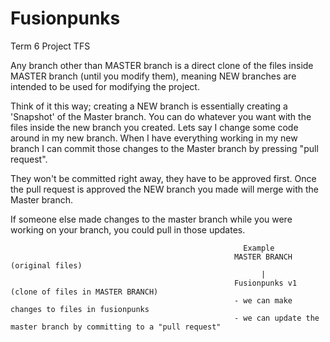 # Fusionpunks
Term 6 Project TFS

Any branch other than MASTER branch is a direct clone of the files inside MASTER branch (until you modify them),
meaning NEW branches are intended to be used for modifying the project.

Think of it this way; creating a NEW branch is essentially creating a 'Snapshot' of the Master branch. You can do whatever you want with the files inside the new branch you created. Lets say I change some code around in my new branch. When I have everything working in my new branch I can commit those changes to the Master branch by pressing "pull request". 

They won't be committed right away, they have to be approved first. Once the pull request is approved the NEW branch you made will merge with the Master branch.

If someone else made changes to the master branch while you were working on your branch, you could pull in those updates.

                                                        Example                                                           
                                                      MASTER BRANCH (original files)
                                                            |
                                                      Fusionpunks v1 (clone of files in MASTER BRANCH)
                                                      - we can make changes to files in fusionpunks
                                                      - we can update the master branch by committing to a "pull request"
